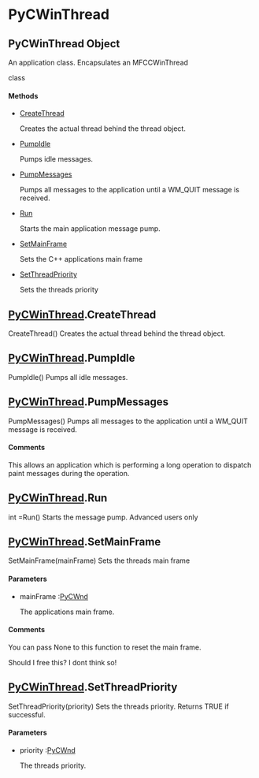 # PyCWinThread

## PyCWinThread Object



An application class\.  Encapsulates an MFCCWinThread



 class

#### Methods


  - [CreateThread](PyCWinThread.md#pycwinthreadcreatethread)

    Creates the actual thread behind the thread object\.&nbsp;

  - [PumpIdle](PyCWinThread.md#pycwinthreadpumpidle)

    Pumps idle messages\.&nbsp;

  - [PumpMessages](PyCWinThread.md#pycwinthreadpumpmessages)

    Pumps all messages to the application until a WM\_QUIT message is received\.&nbsp;

  - [Run](PyCWinThread.md#pycwinthreadrun)

    Starts the main application message pump\.&nbsp;

  - [SetMainFrame](PyCWinThread.md#pycwinthreadsetmainframe)

    Sets the C\+\+ applications main frame&nbsp;

  - [SetThreadPriority](PyCWinThread.md#pycwinthreadsetthreadpriority)

    Sets the threads priority&nbsp;

## [PyCWinThread](#pycwinthread)\.CreateThread

CreateThread\(\)
Creates the actual thread behind the thread object\.

## [PyCWinThread](#pycwinthread)\.PumpIdle

PumpIdle\(\)
Pumps all idle messages\.

## [PyCWinThread](#pycwinthread)\.PumpMessages

PumpMessages\(\)
Pumps all messages to the application until a WM\_QUIT message is received\.

#### Comments


This allows an application which is performing a long operation to dispatch paint messages during the operation\.

## [PyCWinThread](#pycwinthread)\.Run



int =Run\(\)
Starts the message pump\.  Advanced users only

## [PyCWinThread](#pycwinthread)\.SetMainFrame

SetMainFrame\(mainFrame\)
Sets the threads main frame

#### Parameters


  - mainFrame :[PyCWnd](#pycwnd)

    The applications main frame\.

#### Comments


You can pass None to this function to reset the main frame\. 

Should I free this?  I dont think so\!

## [PyCWinThread](#pycwinthread)\.SetThreadPriority

SetThreadPriority\(priority\)
Sets the threads priority\.  Returns TRUE if successful\.

#### Parameters


  - priority :[PyCWnd](#pycwnd)

    The threads priority\.